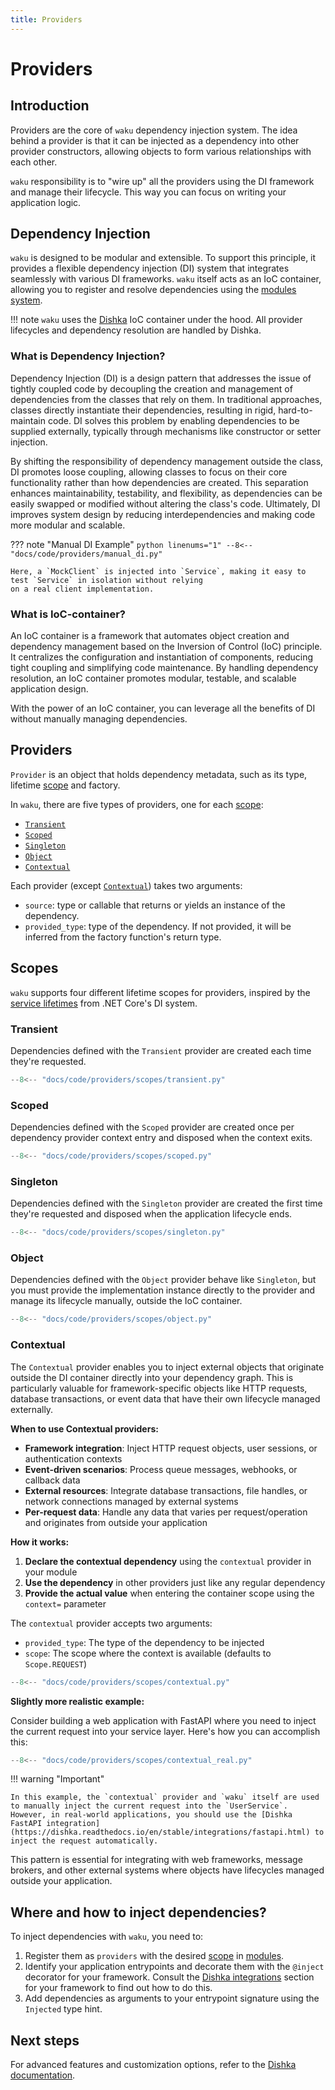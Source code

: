 ```yaml
---
title: Providers
---
```


# Providers

## Introduction

Providers are the core of `waku` dependency injection system.
The idea behind a provider is that it can be injected as a dependency into other provider constructors,
allowing objects to form various relationships with each other.

`waku` responsibility is to "wire up" all the providers using the DI framework and manage their lifecycle.
This way you can focus on writing your application logic.

## Dependency Injection

`waku` is designed to be modular and extensible.
To support this principle, it provides a flexible dependency injection (DI) system that integrates seamlessly
with various DI frameworks. `waku` itself acts as an IoC container,
allowing you to register and resolve dependencies using the [modules system](modules.md).

!!! note
    `waku` uses the [Dishka](https://github.com/reagento/dishka/) IoC container under the hood.
    All provider lifecycles and dependency resolution are handled by Dishka.

### What is Dependency Injection?

Dependency Injection (DI) is a design pattern that addresses the issue of tightly coupled code by decoupling the
creation and management of dependencies from the classes that rely on them. In traditional approaches, classes directly
instantiate their dependencies, resulting in rigid, hard-to-maintain code. DI solves this problem by enabling
dependencies to be supplied externally, typically through mechanisms like constructor or setter injection.

By shifting the responsibility of dependency management outside the class, DI promotes loose coupling, allowing classes
to focus on their core functionality rather than how dependencies are created. This separation enhances maintainability,
testability, and flexibility, as dependencies can be easily swapped or modified without altering the class's code.
Ultimately, DI improves system design by reducing interdependencies and making code more modular and scalable.

??? note "Manual DI Example"
    ```python linenums="1"
    --8<-- "docs/code/providers/manual_di.py"
    ```

    Here, a `MockClient` is injected into `Service`, making it easy to test `Service` in isolation without relying
    on a real client implementation.

### What is IoC-container?

An IoC container is a framework that automates object creation and dependency management based on the Inversion of
Control (IoC) principle. It centralizes the configuration and instantiation of components, reducing tight coupling and
simplifying code maintenance. By handling dependency resolution, an IoC container promotes modular, testable, and
scalable application design.

With the power of an IoC container, you can leverage all the benefits of DI without manually managing dependencies.

## Providers

`Provider` is an object that holds dependency metadata, such as its type, lifetime [scope](#scopes) and factory.

In `waku`, there are five types of providers, one for each [scope](#scopes):

- [`Transient`](#transient)
- [`Scoped`](#scoped)
- [`Singleton`](#singleton)
- [`Object`](#object)
- [`Contextual`](#contextual)

Each provider (except [`Contextual`](#contextual)) takes two arguments:

- `source`: type or callable that returns or yields an instance of the dependency.
- `provided_type`: type of the dependency. If not provided, it will be inferred from the factory function's return type.

## Scopes

`waku` supports four different lifetime scopes for providers, inspired by
the [service lifetimes](https://learn.microsoft.com/en-us/dotnet/core/extensions/dependency-injection#service-lifetimes)
from .NET Core's DI system.

### Transient

Dependencies defined with the `Transient` provider are created each time they're requested.

```python hl_lines="5" linenums="1"
--8<-- "docs/code/providers/scopes/transient.py"
```

### Scoped

Dependencies defined with the `Scoped` provider are created once per dependency provider context entry and disposed
when the context exits.

```python hl_lines="5" linenums="1"
--8<-- "docs/code/providers/scopes/scoped.py"
```

### Singleton

Dependencies defined with the `Singleton` provider are created the first time they're requested and disposed when the
application lifecycle ends.

```python hl_lines="5" linenums="1"
--8<-- "docs/code/providers/scopes/singleton.py"
```

### Object

Dependencies defined with the `Object` provider behave like `Singleton`, but you must provide the implementation instance
directly to the provider and manage its lifecycle manually, outside the IoC container.

```python hl_lines="9" linenums="1"
--8<-- "docs/code/providers/scopes/object.py"
```

### Contextual

The `Contextual` provider enables you to inject external objects that originate outside the DI container directly into your
dependency graph. This is particularly valuable for framework-specific objects like HTTP requests, database transactions,
or event data that have their own lifecycle managed externally.

**When to use Contextual providers:**

- **Framework integration**: Inject HTTP request objects, user sessions, or authentication contexts
- **Event-driven scenarios**: Process queue messages, webhooks, or callback data
- **External resources**: Integrate database transactions, file handles, or network connections managed by external systems
- **Per-request data**: Handle any data that varies per request/operation and originates from outside your application

**How it works:**

1. **Declare the contextual dependency** using the `contextual` provider in your module
2. **Use the dependency** in other providers just like any regular dependency
3. **Provide the actual value** when entering the container scope using the `context=` parameter

The `contextual` provider accepts two arguments:

- `provided_type`: The type of the dependency to be injected
- `scope`: The scope where the context is available (defaults to `Scope.REQUEST`)

```python hl_lines="9 21" linenums="1"
--8<-- "docs/code/providers/scopes/contextual.py"
```

**Slightly more realistic example:**

Consider building a web application with FastAPI where you need to inject the current request into your service layer.
Here's how you can accomplish this:

```python linenums="1"
--8<-- "docs/code/providers/scopes/contextual_real.py"
```

!!! warning "Important"

    In this example, the `contextual` provider and `waku` itself are used to manually inject the current request into the `UserService`.
    However, in real-world applications, you should use the [Dishka FastAPI integration](https://dishka.readthedocs.io/en/stable/integrations/fastapi.html) to inject the request automatically.

This pattern is essential for integrating with web frameworks, message brokers, and other external systems where objects
have lifecycles managed outside your application.

## Where and how to inject dependencies?

To inject dependencies with `waku`, you need to:

1. Register them as `providers` with the desired [scope](#scopes) in [modules](modules.md).
2. Identify your application entrypoints and decorate them with the `@inject` decorator for your framework. Consult the
   [Dishka integrations](https://dishka.readthedocs.io/en/stable/integrations/index.html) section for your framework to
   find out how to do this.
3. Add dependencies as arguments to your entrypoint signature using the `Injected` type hint.

## Next steps

For advanced features and customization options, refer to
the [Dishka documentation](https://dishka.readthedocs.io/en/stable/index.html).
